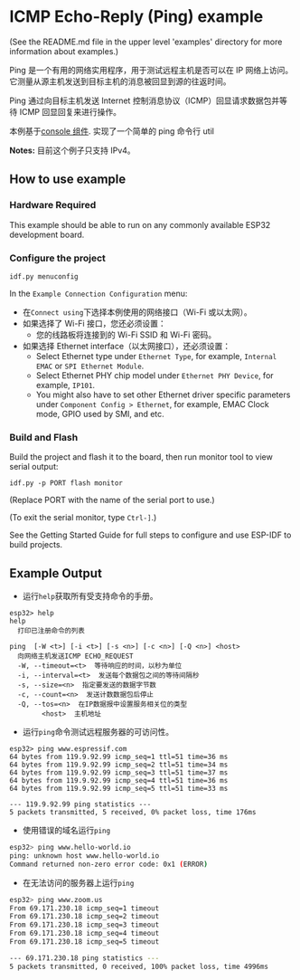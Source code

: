 # ICMP Echo-Reply (Ping) example

(See the README.md file in the upper level 'examples' directory for more information about examples.)

Ping 是一个有用的网络实用程序，用于测试远程主机是否可以在 IP 网络上访问。它测量从源主机发送到目标主机的消息被回显到源的往返时间。

Ping 通过向目标主机发送 Internet 控制消息协议（ICMP）回显请求数据包并等待 ICMP 回显回复来进行操作。

本例基于[console 组件](https://docs.espressif.com/projects/esp-idf/en/latest/api-guides/console.html). 实现了一个简单的 ping 命令行 util

**Notes:** 目前这个例子只支持 IPv4。

## How to use example

### Hardware Required

This example should be able to run on any commonly available ESP32 development board.

### Configure the project

```
idf.py menuconfig
```

In the `Example Connection Configuration` menu:

- 在`Connect using`下选择本例使用的网络接口（Wi-Fi 或以太网）。
- 如果选择了 Wi-Fi 接口，您还必须设置：
  - 您的线路板将连接到的 Wi-Fi SSID 和 Wi-Fi 密码。
- 如果选择 Ethernet interface（以太网接口），还必须设置：
  - Select Ethernet type under `Ethernet Type`, for example, `Internal EMAC` or `SPI Ethernet Module`.
  - Select Ethernet PHY chip model under `Ethernet PHY Device`, for example, `IP101`.
  - You might also have to set other Ethernet driver specific parameters under `Component Config > Ethernet`, for example, EMAC Clock mode, GPIO used by SMI, and etc.

### Build and Flash

Build the project and flash it to the board, then run monitor tool to view serial output:

```
idf.py -p PORT flash monitor
```

(Replace PORT with the name of the serial port to use.)

(To exit the serial monitor, type `Ctrl-]`.)

See the Getting Started Guide for full steps to configure and use ESP-IDF to build projects.

## Example Output

- 运行`help`获取所有受支持命令的手册。

```
esp32> help
help
  打印已注册命令的列表

ping  [-W <t>] [-i <t>] [-s <n>] [-c <n>] [-Q <n>] <host>
  向网络主机发送ICMP ECHO_REQUEST
  -W, --timeout=<t>  等待响应的时间，以秒为单位
  -i, --interval=<t>  发送每个数据包之间的等待间隔秒
  -s, --size=<n>  指定要发送的数据字节数
  -c, --count=<n>  发送计数数据包后停止
  -Q, --tos=<n>  在IP数据报中设置服务相关位的类型
        <host>  主机地址
```

- 运行`ping`命令测试远程服务器的可访问性。

```
esp32> ping www.espressif.com
64 bytes from 119.9.92.99 icmp_seq=1 ttl=51 time=36 ms
64 bytes from 119.9.92.99 icmp_seq=2 ttl=51 time=34 ms
64 bytes from 119.9.92.99 icmp_seq=3 ttl=51 time=37 ms
64 bytes from 119.9.92.99 icmp_seq=4 ttl=51 time=36 ms
64 bytes from 119.9.92.99 icmp_seq=5 ttl=51 time=33 ms

--- 119.9.92.99 ping statistics ---
5 packets transmitted, 5 received, 0% packet loss, time 176ms
```

- 使用错误的域名运行`ping`

```bash
esp32> ping www.hello-world.io
ping: unknown host www.hello-world.io
Command returned non-zero error code: 0x1 (ERROR)
```

- 在无法访问的服务器上运行`ping`

```bash
esp32> ping www.zoom.us
From 69.171.230.18 icmp_seq=1 timeout
From 69.171.230.18 icmp_seq=2 timeout
From 69.171.230.18 icmp_seq=3 timeout
From 69.171.230.18 icmp_seq=4 timeout
From 69.171.230.18 icmp_seq=5 timeout

--- 69.171.230.18 ping statistics ---
5 packets transmitted, 0 received, 100% packet loss, time 4996ms
```
